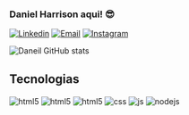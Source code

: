 ### Daniel Harrison aqui!  😎

[![Linkedin](https://img.shields.io/badge/LinkedIn-0077B5?style=for-the-badge&logo=linkedin&logoColor=white)](https://www.linkedin.com/in/daniel-harrison-40ba2b155/)
[![Email](	https://img.shields.io/badge/Gmail-D14836?style=for-the-badge&logo=gmail&logoColor=white)](mailto:d.harrison.lima@gmail.com)
[![Instagram](https://img.shields.io/badge/Instagram-E4405F?style=for-the-badge&logo=instagram&logoColor=white)](https://www.linkedin.com/in/daniel-harrison-40ba2b155/)

![Daneil GitHub stats](https://github-readme-stats.vercel.app/api?username=harrisondaniell&show_icons=true&theme=radical)
## Tecnologias

<div style="display: inline_block">
  <img align="center" alt="html5" src="https://img.shields.io/badge/Java-ED8B00?style=for-the-badge&logo=openjdk&logoColor=white" />
  <img align="center" alt="html5" src="https://img.shields.io/badge/Spring-6DB33F?style=for-the-badge&logo=spring&logoColor=white" />
  <img align="center" alt="html5" src="https://img.shields.io/badge/HTML5-E34F26?style=for-the-badge&logo=html5&logoColor=white" />
  <img align="center" alt="css" src="https://img.shields.io/badge/CSS3-1572B6?style=for-the-badge&logo=css3&logoColor=white" />
  <img align="center" alt="js" src="https://img.shields.io/badge/JavaScript-F7DF1E?style=for-the-badge&logo=javascript&logoColor=black" />
  <!-- <img align="center" alt="ts" src="https://img.shields.io/badge/TypeScript-007ACC?style=for-the-badge&logo=typescript&logoColor=white" /> -->
<!--   <img align="center" alt="react" src="https://img.shields.io/badge/React-20232A?style=for-the-badge&logo=react&logoColor=61DAFB" /> -->
  <img align="center" alt="nodejs" src="https://img.shields.io/badge/Node.js-43853D?style=for-the-badge&logo=node.js&logoColor=white" />
</div><br/>











